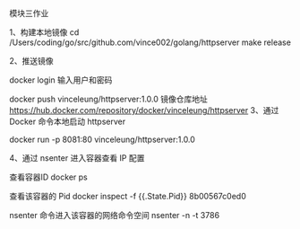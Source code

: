 

模块三作业

1、构建本地镜像
cd  /Users/coding/go/src/github.com/vince002/golang/httpserver
make release

2、推送镜像

docker login
输入用户和密码

docker push vinceleung/httpserver:1.0.0
镜像仓库地址
https://hub.docker.com/repository/docker/vinceleung/httpserver
3、通过 Docker 命令本地启动 httpserver

docker run -p 8081:80 vinceleung/httpserver:1.0.0

4、通过 nsenter 进入容器查看 IP 配置

查看容器ID 
docker ps 

查看该容器的 Pid
docker inspect -f {{.State.Pid}} 8b00567c0ed0

nsenter 命令进入该容器的网络命令空间
nsenter -n -t 3786





